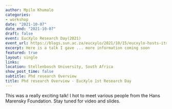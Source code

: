 ```yaml
---
author: Mpilo Khumalo
categories:
- workshop
date: "2021-10-07"
date_end: "2021-10-07"
draft: false
event: EucXylo Research Day(2021)
event_url: https://blogs.sun.ac.za/eucxylo/2021/10/15/eucxylo-hosts-its-very-first-research-day/
excerpt: Here is a talk I gave ... more information coming soon
featured: true
layout: single
links:
location: Stellenbosch University, South Africa
show_post_time: false
subtitle: Phd research Overview
title: Phd research Overview - EucXylo 1st Research Day
---
```


This was a really exciting talk! I hot to meet various people from the Hans Marensky Foundation. Stay tuned for video and slides.
